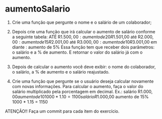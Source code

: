 # aumentoSalario

1. Crie uma função que pergunte o nome e o salário de um
colaborador;

2. Depois crie uma função que irá calcular o aumento de salário
conforme a seguinte tabela:
ATÉ R$1.500,00 : aumento de 20%
R$1.501,00 até R$2.000,00 : aumento de 15%
R$2.001,00 até R$3.000,00 : aumento de 10%
R$3.001,00 em diante : aumento de 5%
Essa função tem que receber dois parâmetros: o salário e a %
de aumento. E retornar o valor do salário já com o aumento.

3. Depois de calcular o aumento você deve exibir: o nome do
colaborador, o salário, a % de aumento e o salário reajustado.

4. Crie uma função que pergunte se o usuário deseja calcular
novamente com novas informações.
Para calcular o aumento, faça o valor do salário multiplicado pela
porcentagem em decimal.
Ex.: salário R$1.000,00 aumento de 10%
1000 * 1.10 = 1100
salário R$1.000,00 aumento de 15%
1000 * 1.15 = 1150

ATENÇÃO!! Faça um commit para cada item do exercício.
